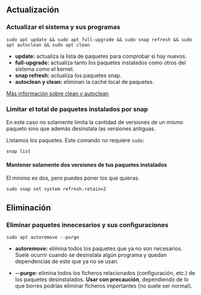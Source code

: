 ## Actualización

### Actualizar el sistema y sus programas

```shell
sudo apt update && sudo apt full-upgrade && sudo snap refresh && sudo apt autoclean && sudo apt clean
```
* **update:** actualiza la lista de paquetes para comprobar si hay nuevos.
* **full-upgrade:** actualiza tanto los paquetes instalados como otros del sistema como el kernel.
* **snap refresh:** actualiza los paquetes snap.
* **autoclean y clean:** eliminan la caché local de paquetes.

[Más información sobre clean y autoclean](https://askubuntu.com/a/3169)

### Limitar el total de paquetes instalados por snap

En este caso no solamente limita la cantidad de versiones de un mismo paqueto
sino que además desinstala las versiones antiguas.

Listamos los paquetes. Este comando no requiere `sudo`:

```shell
snap list
```

#### Mantener solamente dos versiones de tus paquetes instalados

El mínimo es dos, pero puedes poner los que quieras.

```shell
sudo snap set system refresh.retain=2
```

## Eliminación

### Eliminar paquetes innecesarios y sus configuraciones

```shell
sudo apt autoremove --purge
```

* **autoremove:** elimina todos los paquetes que ya no son necesarios.
Suele ocurrir cuando se desinstala algún programa y quedan dependencias de este que ya no se usan.

* **--purge:** elimina todos los ficheros relacionados (configuración, etc.) de los paquetes desinstalados.
**Usar con precaución**, dependiendo de lo que borres podrías eliminar ficheros importantes (no suele ser normal).
